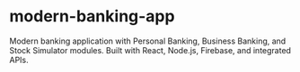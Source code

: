 # modern-banking-app
Modern banking application with Personal Banking, Business Banking, and Stock Simulator modules. Built with React, Node.js, Firebase, and integrated APIs.
